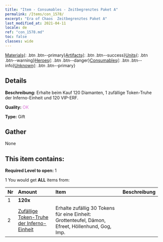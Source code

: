 ```yaml
---
title: "Item - Consumables - Zeitbegrenztes Paket A"
permalink: /Items/con_1578/
excerpt: "Era of Chaos  Zeitbegrenztes Paket A"
last_modified_at: 2021-04-11
locale: de
ref: "con_1578.md"
toc: false
classes: wide
---
```

 [Materials](/de/Items/){: .btn .btn--primary}[Artifacts](/de/Items/Artifacts/){: .btn .btn--success}[Units](/de/Items/Units/){: .btn .btn--warning}[Heroes](/de/Items/Heroes/){: .btn .btn--danger}[Consumables](/de/Items/Consumables/){: .btn .btn--info}[Unknown](/de/Items/Unknown/){: .btn .btn--primary}

## Details
 **Beschreibung:** Erhalte beim Kauf 120 Diamanten, 1 zufällige Token-Truhe der Inferno-Einheit und 120 VIP-ERF.

 **Quality:** <span style="color: #DA70D6">OK</span>

 **Type:** Gift

## Gather

  None

## This item contains:

 **Required Level to open:** 1

 1 You would get **ALL** items  from:

  | Nr | Amount |     Item    | Beschreibung |
  |:---|:-------|:------------|:-----------:|
  | 1 |  **120x** | <i class="fas fa-gem"/> |  | 
  | 2 | [Zufällige Token-Truhe der Inferno-Einheit](/de/Items/con_1582/) | Erhalte zufällig 30 Tokens für eine Einheit: Grottenteufel, Dämon, Efreet, Höllenhund, Gog, Imp. | 
